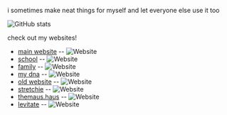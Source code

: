 i sometimes make neat things for myself and let everyone else use it too

![GitHub stats](https://github-readme-stats.vercel.app/api?username=willjasen)

check out my websites!

- [main website](https://willjasen.com) -- ![Website](https://img.shields.io/website?url=https%3A%2F%2Fwilljasen.com&label=the%20webz)
- [school](https://school.willjasen.com) -- ![Website](https://img.shields.io/website?url=https%3A%2F%2Fschool.willjasen.com&label=digitized%20media%20from%20school%20and%20college)
- [family](https://family.willjasen.com) -- ![Website](https://img.shields.io/website?url=https%3A%2F%2Ffamily.willjasen.com&label=a%20family%20tree)
- [my dna](https://dna.willjasen.com) -- ![Website](https://img.shields.io/website?url=https%3A%2F%2Fdna.willjasen.com&label=a's%2C%20c's%2C%20g's%2C%20%26%20t's)
- [old website](https://old.willjasen.com) -- ![Website](https://img.shields.io/website?url=https%3A%2F%2Fold.willjasen.com&label=the%20first%20website%20that%20i%20ever%20had)
- [stretchie](https://stretchie.net) -- ![Website](https://img.shields.io/website?url=https%3A%2F%2Fstretchie.net&label=i%20got%20a%20package%20for%20ya)
- [themaus.haus](https://themaus.haus) -- ![Website](https://img.shields.io/website?url=https%3A%2F%2Fthemaus.haus&label=meep%20meep)
- [levitate](https://levitate.willjasen.com) -- ![Website](https://img.shields.io/website?url=https%3A%2F%2Flevitate.willjasen.com&label=rise%20to%20the%20challenge)
